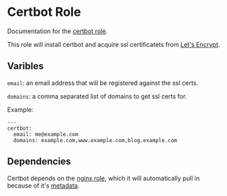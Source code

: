 # Certbot Role

Documentation for the [certbot role](/roles/certbot).

This role will install certbot and acquire ssl certificatets from
[Let's Encrypt](https://letsencrypt.org/).

## Varibles

`email`: an email address that will be registered against the ssl certs.

`domains`: a comma separated list of domains to get ssl certs for.

Example:

```
---
certbot:
  email: me@example.com
  domains: example.com,www.example.com,blog.example.com
```

## Dependencies

Certbot depends on the [nginx role](nginx.md), which it will
automatically pull in because of it's [metadata](/roles/certbot/meta/main.yml).
